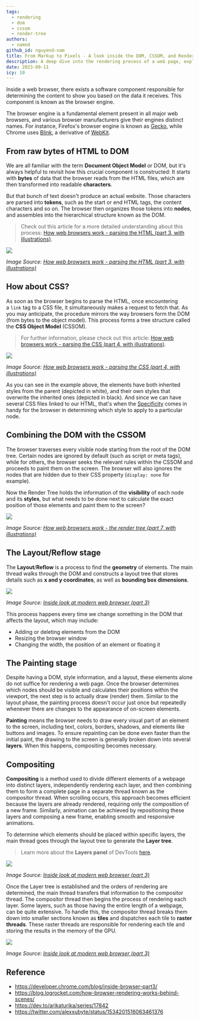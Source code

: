 ```yaml
---
tags:
  - rendering
  - dom
  - cssom
  - render-tree
authors:
  - namnd
github_id: nguyend-nam
title: From Markup to Pixels - A look inside the DOM, CSSOM, and Render Tree
description: A deep dive into the rendering process of a web page, exploring the Document Object Model (DOM), CSS Object Model (CSSOM), and the Render Tree.
date: 2023-09-11
icy: 10
---
```


Inside a web browser, there exists a software component responsible for determining the content to show you based on the data it receives. This component is known as the browser engine.

The browser engine is a fundamental element present in all major web browsers, and various browser manufacturers give their engines distinct names. For instance, Firefox's browser engine is known as [Gecko](<https://en.wikipedia.org/wiki/Gecko_(software)>), while Chrome uses [Blink](<https://en.wikipedia.org/wiki/Blink_(browser_engine)>), a derivative of [WebKit](https://en.wikipedia.org/wiki/WebKit).

## From raw bytes of HTML to DOM

We are all familiar with the term **Document Object Model** or DOM, but it's always helpful to revisit how this crucial component is constructed: It starts with **bytes** of data that the browser reads from the HTML files, which are then transformed into readable **characters**.

But that bunch of text doesn't produce an actual website. Those characters are parsed into **tokens**, such as the start or end HTML tags, the content characters and so on. The browser then organizes those tokens into **nodes**, and assembles into the hierarchical structure known as the DOM.

> Check out this article for a more detailed understanding about this process: [How web browsers work - parsing the HTML (part 3, with illustrations)](https://dev.to/arikaturika/how-web-browsers-work-parsing-the-html-part-3-with-illustrations-45fi).

![](assets/from-markup-to-pixels---a-look-inside-the-dom,-cssom,-and-render-tree_html-parser.webp)

_Image Source: [How web browsers work - parsing the HTML (part 3, with illustrations)](https://dev.to/arikaturika/how-web-browsers-work-parsing-the-html-part-3-with-illustrations-45fi)_

## How about CSS?

As soon as the browser begins to parse the HTML, once encountering a `link` tag to a CSS file, it simultaneously makes a request to fetch that. As you may anticipate, the procedure mirrors the way browsers form the DOM (from bytes to the object model). This process forms a tree structure called the **CSS Object Model** (CSSOM).

> For further information, please check out this article: [How web browsers work - parsing the CSS (part 4, with illustrations)](https://dev.to/arikaturika/how-web-browsers-work-parsing-the-css-part-4-with-illustrations-4c).

![](assets/from-markup-to-pixels---a-look-inside-the-dom,-cssom,-and-render-tree_cssom.webp)

_Image Source: [How web browsers work - parsing the CSS (part 4, with illustrations)](https://dev.to/arikaturika/how-web-browsers-work-parsing-the-css-part-4-with-illustrations-4c)_

As you can see in the example above, the elements have both inherited styles from the parent (depicted in white), and their own styles that overwrite the inherited ones (depicted in black). And since we can have several CSS files linked to our HTML, that's when the [Specificity](https://developer.mozilla.org/en-US/docs/Web/CSS/Specificity) comes in handy for the browser in determining which style to apply to a particular node.

## Combining the DOM with the CSSOM

The browser traverses every visible node starting from the root of the DOM tree. Certain nodes are ignored by default (such as script or meta tags), while for others, the browser seeks the relevant rules within the CSSOM and proceeds to paint them on the screen. The browser will also ignores the nodes that are hidden due to their CSS property (`display: none` for example).

Now the Render Tree holds the information of the **visibility** of each node and its **styles**, but what needs to be done next to calculate the exact position of those elements and paint them to the screen?

![](assets/from-markup-to-pixels---a-look-inside-the-dom,-cssom,-and-render-tree_render-tree.webp)

_Image Source: [How web browsers work - the render tree (part 7, with illustrations)](https://dev.to/arikaturika/how-web-browsers-work-the-render-tree-part-7-with-illustrations-24h3)_

## The Layout/Reflow stage

The **Layout**/**Reflow** is a process to find the **geometry** of elements. The main thread walks through the DOM and constructs a layout tree that stores details such as **x and y coordinates**, as well as **bounding box dimensions**.

![](assets/from-markup-to-pixels---a-look-inside-the-dom,-cssom,-and-render-tree_layout-tree.webp)

_Image Source: [Inside look at modern web browser (part 3)](https://developer.chrome.com/blog/inside-browser-part3/)_

This process happens every time we change something in the DOM that affects the layout, which may include:

- Adding or deleting elements from the DOM
- Resizing the browser window
- Changing the width, the position of an element or floating it

## The Painting stage

Despite having a DOM, style information, and a layout, these elements alone do not suffice for rendering a web page. Once the browser determines which nodes should be visible and calculates their positions within the viewport, the next step is to actually draw (render) them. Similar to the layout phase, the painting process doesn't occur just once but repeatedly whenever there are changes to the appearance of on-screen elements.

**Painting** means the browser needs to draw every visual part of an element to the screen, including text, colors, borders, shadows, and elements like buttons and images. To ensure repainting can be done even faster than the initial paint, the drawing to the screen is generally broken down into several **layers**. When this happens, compositing becomes necessary.

## Compositing

**Compositing** is a method used to divide different elements of a webpage into distinct layers, independently rendering each layer, and then combining them to form a complete page in a separate thread known as the compositor thread. When scrolling occurs, this approach becomes efficient because the layers are already rendered, requiring only the composition of a new frame. Similarly, animation can be achieved by repositioning these layers and composing a new frame, enabling smooth and responsive animations.

To determine which elements should be placed within specific layers, the main thread goes through the layout tree to generate the **Layer tree**.

> Learn more about the **Layers panel** of DevTools [here](https://blog.logrocket.com/eliminate-content-repaints-with-the-new-layers-panel-in-chrome-e2c306d4d752/).

![](assets/from-markup-to-pixels---a-look-inside-the-dom,-cssom,-and-render-tree_layer-tree.webp)

_Image Source: [Inside look at modern web browser (part 3)](https://developer.chrome.com/blog/inside-browser-part3/)_

Once the Layer tree is established and the orders of rendering are determined, the main thread transfers that information to the compositor thread. The compositor thread then begins the process of rendering each layer. Some layers, such as those having the entire length of a webpage, can be quite extensive. To handle this, the compositor thread breaks them down into smaller sections known as **tiles** and dispatches each tile to **raster threads**. These raster threads are responsible for rendering each tile and storing the results in the memory of the GPU.

![](assets/from-markup-to-pixels---a-look-inside-the-dom,-cssom,-and-render-tree_compositing.webp)

_Image Source: [Inside look at modern web browser (part 3)](https://developer.chrome.com/blog/inside-browser-part3/)_

## Reference

- https://developer.chrome.com/blog/inside-browser-part3/
- https://blog.logrocket.com/how-browser-rendering-works-behind-scenes/
- https://dev.to/arikaturika/series/17842
- https://twitter.com/alexxubyte/status/1534201516063461376
